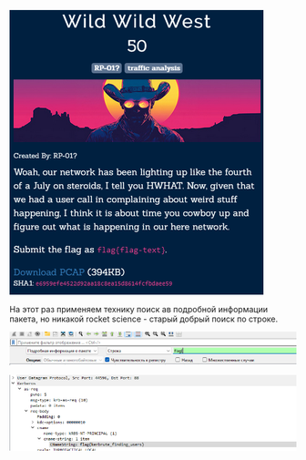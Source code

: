 ![img.png](img.png)

На этот раз применяем технику поиск ав подробной информации пакета, но никакой rocket science - старый добрый поиск по строке.

![img_1.png](img_1.png)

![img_2.png](img_2.png)
